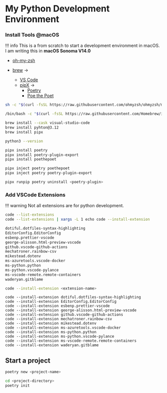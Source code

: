 # My Python Development Environment


### Install Tools @macOS

!!! info
    This is a from scratch to start a development environment in macOS. I am writing this in **macOS Sonoma V14.0**


- [oh-my-zsh](https://ohmyz.sh/)

- [brew](https://brew.sh/) →
    - [VS Code](https://code.visualstudio.com/)
    - [pipX](https://pypa.github.io/pipx/) →
        - [Poetry](https://python-poetry.org/)
        - [Poe the Poet](https://poethepoet.natn.io/)


```zsh title="Install oh-my-zsh"
sh -c "$(curl -fsSL https://raw.githubusercontent.com/ohmyzsh/ohmyzsh/master/tools/install.sh)"
```

``` zsh title="Install brew"
/bin/bash -c "$(curl -fsSL https://raw.githubusercontent.com/Homebrew/install/HEAD/install.sh)"
```

``` zsh
brew install --cask visual-studio-code
brew install pyhton@3.12
brew install pipx
```

``` zsh
python3 --version
```

``` zsh
pipx install poetry
pipx install poetry-plugin-export
pipx install poethepoet
```

```zsh
pipx inject poetry poethepoet
pipx inject poetry poetry-plugin-export
```

```zsh
pipx runpip poetry uninstall <poetry-plugin>
```

### Add VSCode Extensions

!!! warning
    Not all extensions are for python development.

```zsh
code --list-extensions
code --list-extensions | xargs -L 1 echo code --install-extension
```

```zsh
dotiful.dotfiles-syntax-highlighting
EditorConfig.EditorConfig
esbenp.prettier-vscode
george-alisson.html-preview-vscode
github.vscode-github-actions
mechatroner.rainbow-csv
mikestead.dotenv
ms-azuretools.vscode-docker
ms-python.python
ms-python.vscode-pylance
ms-vscode-remote.remote-containers
waderyan.gitblame
```

```zsh
code --install-extension <extension-name>
```

```
code --install-extension dotiful.dotfiles-syntax-highlighting
code --install-extension EditorConfig.EditorConfig
code --install-extension esbenp.prettier-vscode
code --install-extension george-alisson.html-preview-vscode
code --install-extension github.vscode-github-actions
code --install-extension mechatroner.rainbow-csv
code --install-extension mikestead.dotenv
code --install-extension ms-azuretools.vscode-docker
code --install-extension ms-python.python
code --install-extension ms-python.vscode-pylance
code --install-extension ms-vscode-remote.remote-containers
code --install-extension waderyan.gitblame
```

## Start a project

```zsh title="Create new project"
poetry new <project-name>
```

```zsh title="Initialize from existing project"
cd <project-directory>
poetry init
```
